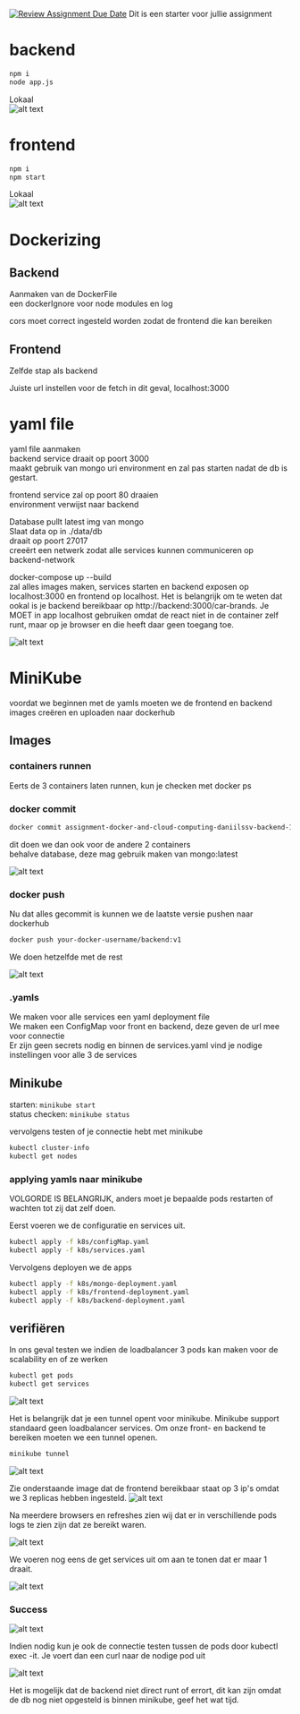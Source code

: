 [![Review Assignment Due Date](https://classroom.github.com/assets/deadline-readme-button-22041afd0340ce965d47ae6ef1cefeee28c7c493a6346c4f15d667ab976d596c.svg)](https://classroom.github.com/a/GyBlhhFf)
Dit is een starter voor jullie assignment

# backend

```bash
npm i
node app.js
```

Lokaal<br/>
![alt text](image.png)

# frontend

```bash
npm i
npm start
```

Lokaal<br/>
![alt text](image-1.png)

# Dockerizing

## Backend

Aanmaken van de DockerFile<br/>
een dockerIgnore voor node modules en log

cors moet correct ingesteld worden zodat de frontend die kan bereiken

## Frontend

Zelfde stap als backend

Juiste url instellen voor de fetch in dit geval, localhost:3000

# yaml file

yaml file aanmaken<br/>
backend service draait op poort 3000<br/>
maakt gebruik van mongo uri environment en zal pas starten nadat de db is gestart.

frontend service zal op poort 80 draaien<br/>
environment verwijst naar backend

Database pullt latest img van mongo<br/>
Slaat data op in ./data/db<br/>
draait op poort 27017<br/>
creeërt een netwerk zodat alle services kunnen communiceren op backend-network

docker-compose up --build<br/>
zal alles images maken, services starten en backend exposen op localhost:3000 en frontend op localhost. Het is belangrijk om te weten dat ookal is je backend bereikbaar op http://backend:3000/car-brands. Je MOET in app localhost gebruiken omdat de react niet in de container zelf runt, maar op je browser en die heeft daar geen toegang toe.

![alt text](image-2.png)

# MiniKube

voordat we beginnen met de yamls moeten we de frontend en backend images creëren en uploaden naar dockerhub

## Images

### containers runnen

Eerts de 3 containers laten runnen, kun je checken met docker ps

### docker commit

```bash
docker commit assignment-docker-and-cloud-computing-daniilssv-backend-1 kaljmarik/backend:v1
```

dit doen we dan ook voor de andere 2 containers<br/>
behalve database, deze mag gebruik maken van mongo:latest

![alt text](image-3.png)

### docker push

Nu dat alles gecommit is kunnen we de laatste versie pushen naar dockerhub

```bash
docker push your-docker-username/backend:v1
```

We doen hetzelfde met de rest

![alt text](image-4.png)

### .yamls

We maken voor alle services een yaml deployment file<br/>
We maken een ConfigMap voor front en backend, deze geven de url mee voor connectie<br/>
Er zijn geen secrets nodig en binnen de services.yaml vind je nodige instellingen voor alle 3 de services

## Minikube

starten: `minikube start` <br/>
status checken: `minikube status` <br/>

vervolgens testen of je connectie hebt met minikube

```bash
kubectl cluster-info
kubectl get nodes
```

### applying yamls naar minikube

VOLGORDE IS BELANGRIJK, anders moet je bepaalde pods restarten of wachten tot zij dat zelf doen.

Eerst voeren we de configuratie en services uit.

```bash
kubectl apply -f k8s/configMap.yaml
kubectl apply -f k8s/services.yaml
```

Vervolgens deployen we de apps

```bash
kubectl apply -f k8s/mongo-deployment.yaml
kubectl apply -f k8s/frontend-deployment.yaml
kubectl apply -f k8s/backend-deployment.yaml
```

## verifiëren

In ons geval testen we indien de loadbalancer 3 pods kan maken voor de scalability en of ze werken

```bash
kubectl get pods
kubectl get services
```

![alt text](image-5.png)

Het is belangrijk dat je een tunnel opent voor minikube. Minikube support standaard geen loadbalancer services. Om onze front- en backend te bereiken moeten we een tunnel openen.

```bash
minikube tunnel
```

![alt text](image-7.png)

Zie onderstaande image dat de frontend bereikbaar staat op 3 ip's omdat we 3 replicas hebben ingesteld.
![alt text](image-13.png)

Na meerdere browsers en refreshes zien wij dat er in verschillende pods logs te zien zijn dat ze bereikt waren.

![alt text](image-14.png)

We voeren nog eens de get services uit om aan te tonen dat er maar 1 draait.

![alt text](image-15.png)

### Success

![alt text](image-9.png)

Indien nodig kun je ook de connectie testen tussen de pods door kubectl exec -it. Je voert dan een curl naar de nodige pod uit

![alt text](image-11.png)

Het is mogelijk dat de backend niet direct runt of errort, dit kan zijn omdat de db nog niet opgesteld is binnen minikube, geef het wat tijd.
